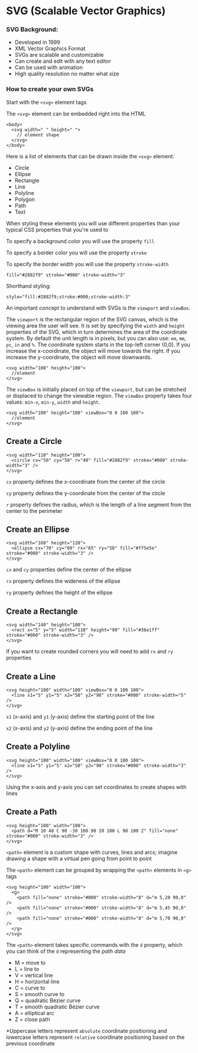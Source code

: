 # SVG (Scalable Vector Graphics)

### SVG Background:
* Developed in 1999  
* XML Vector Graphics Format  
* SVGs are scalable and customizable  
* Can create and edit with any text editor  
* Can be used with animation  
* High quality resolution no matter what size

### How to create your own SVGs

Start with the `<svg>` element tags  

The `<svg>` element can be embedded right into the HTML

```
<body>
  <svg width=" " height=" ">
    // element shape
  </svg>
</body>
```

Here is a list of elements that can be drawn inside the `<svg>` element:  
* Circle  
* Ellipse
* Rectangle  
* Line  
* Polyline  
* Polygon  
* Path  
* Text  

When styling these elements you will use different properties than your typical CSS properties that you're used to  

To specify a background color you will use the property `fill`  

To specify a border color you will use the property `stroke`  

To specify the border width you will use the property `stroke-width`  

```
fill="#2882f9" stroke="#000" stroke-width="3"
```

Shorthand styling:
```
style="fill:#2882f9;stroke:#000;stroke-width:3"
```  

An important concept to understand with SVGs is the `viewport` and `viewBox`.  

The `viewport` is the rectangular region of the SVG canvas, which is the viewing area the user will see. It is set by specifying the `width` and `height` properties of the SVG, which in turn determines the area of the coordinate system. By default the unit length is in pixels, but you can also use: `em`, `mm`, `pc`, `in` and `%`. The coordinate system starts in the top-left corner (0,0). If you increase the x-coordinate, the object will move towards the right. If you increase the y-coordinate, the object will move downwards.   

```
<svg width="100" height="100">  
  //element
</svg>
```  

The `viewBox` is initially placed on top of the `viewport`, but can be stretched or displaced to change the viewable region. The `viewBox` property takes four values: `min-x`, `min-y`, `width` and `height`.  

```
<svg width="100" height="100" viewBox="0 0 100 100">  
  //element
</svg>
```  

## Create a Circle

```
<svg width="110" height="100">
  <circle cx="50" cy="50" r="40" fill="#2882f9" stroke="#000" stroke-width="3" />
</svg>
```  

`cx` property defines the x-coordinate from the center of the circle  

`cy` property defines the y-coordinate from the center of the circle

`r` property defines the radius, which is the length of a line segment from the center to the perimeter  

## Create an Ellipse

```
<svg width="160" height="120">
  <ellipse cx="70" cy="60" rx="65" ry="50" fill="#ff5e5e" stroke="#000" stroke-width="3" />
</svg>
```  

`cx` and `cy` properties define the center of the ellipse  

`rx` property defines the wideness of the ellipse  

`ry` property defines the height of the ellipse

## Create a Rectangle

```
<svg width="140" height="100">
  <rect x="5" y="5" width="110" height="90" fill="#36e1ff" stroke="#000" stroke-width="3" />
</svg>
```  

If you want to create rounded corners you will need to add `rx` and `ry` properties  

## Create a Line

```
<svg height="100" width="100" viewBox="0 0 100 100">
  <line x1="5" y1="5" x2="50" y2="90" stroke="#000" stroke-width="5" />
</svg>
```  

`x1` (x-axis) and `y1` (y-axis) define the starting point of the line  

`x2` (x-axis) and `y2` (y-axis) define the ending point of the line  

## Create a Polyline

```
<svg height="100" width="100" viewBox="0 0 100 100">
  <line x1="5" y1="5" x2="50" y2="90" stroke="#000" stroke-width="3" />
</svg>
```  

Using the x-axis and y-axis you can set coordinates to create shapes with lines

## Create a Path

```
<svg height="100" width="100">
  <path d="M 10 40 C 90 -30 100 90 20 100 L 90 100 Z" fill="none" stroke="#000" stroke-width="3" />
</svg>
```

`<path>` element is a custom shape with curves, lines and arcs; imagine drawing a shape with a virtual pen going from point to point  

The `<path>` element can be grouped by wrapping the `<path>` elements in `<g>` tags

```
<svg height="100" width="100">
  <g>
    <path fill="none" stroke="#000" stroke-width="8" d="m 5,20 90,0" />
    <path fill="none" stroke="#000" stroke-width="8" d="m 5,45 90,0" />
    <path fill="none" stroke="#000" stroke-width="8" d="m 5,70 90,0" />
  </g>
</svg>
```

The `<path>` element takes specific commands with the `d` property, which you can think of the `d` representing the *path data*

* M = move to  
* L = line to
* V = vertical line   
* H = horizontal line
* C = curve to  
* S = smooth curve to  
* Q = quadratic Bézier curve  
* T = smooth quadratic Bézier curve
* A = elliptical arc  
* Z = close path  

*Uppercase letters represent `absolute` coordinate positioning and lowercase letters represent `relative` coordinate positioning based on the previous coordinate
